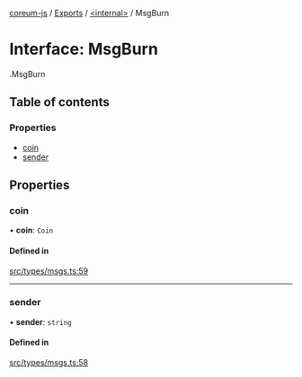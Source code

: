 [coreum-js](../README.md) / [Exports](../modules.md) / [<internal\>](../modules/internal_.md) / MsgBurn

# Interface: MsgBurn

[<internal>](../modules/internal_.md).MsgBurn

## Table of contents

### Properties

- [coin](internal_.MsgBurn.md#coin)
- [sender](internal_.MsgBurn.md#sender)

## Properties

### coin

• **coin**: `Coin`

#### Defined in

[src/types/msgs.ts:59](https://github.com/PulsaraIO/coreum-js/blob/63824e3/src/types/msgs.ts#L59)

___

### sender

• **sender**: `string`

#### Defined in

[src/types/msgs.ts:58](https://github.com/PulsaraIO/coreum-js/blob/63824e3/src/types/msgs.ts#L58)
